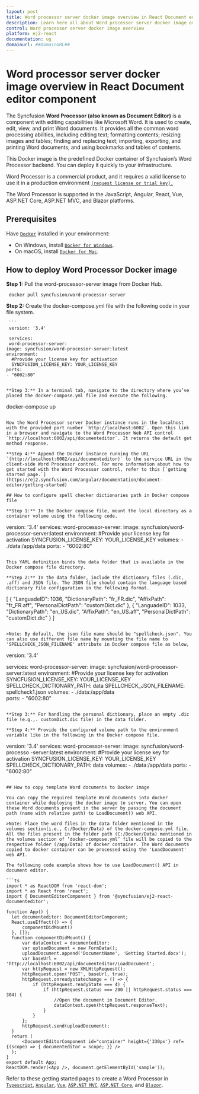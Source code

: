 ```yaml
---
layout: post
title: Word processor server docker image overview in React Document editor component | Syncfusion
description: Learn here all about Word processor server docker image overview in Syncfusion React Document editor component of Syncfusion Essential JS 2 and more.
control: Word processor server docker image overview 
platform: ej2-react
documentation: ug
domainurl: ##DomainURL##
---
```

# Word processor server docker image overview in React Document editor component

The Syncfusion **Word Processor (also known as Document Editor)** is a component with editing capabilities like Microsoft Word. It is used to create, edit, view, and print Word documents. It provides all the common word processing abilities, including editing text; formatting contents; resizing images and tables; finding and replacing text; importing, exporting, and printing Word documents; and using bookmarks and tables of contents.

This Docker image is the predefined Docker container of Syncfusion’s Word Processor backend. You can deploy it quickly to your infrastructure.

Word Processor is a commercial product, and it requires a valid license to use it in a production environment [`(request license or trial key).`](https://help.syncfusion.com/common/essential-studio/licensing/licensing-faq/where-can-i-get-a-license-key)

The Word Processor is supported in the JavaScript, Angular, React, Vue, ASP.NET Core, ASP.NET MVC, and Blazor platforms.

## Prerequisites

Have [`Docker`](https://www.docker.com/products/container-runtime#/download) installed in your environment:

* On Windows, install [`Docker for Windows`](https://hub.docker.com/editions/community/docker-ce-desktop-windows).
* On macOS, install [`Docker for Mac`](https://hub.docker.com/editions/community/docker-ce-desktop-windows).

## How to deploy Word Processor Docker image

**Step 1:** Pull the word-processor-server image from Docker Hub.

   ```
    docker pull syncfusion/word-processor-server
   ```

**Step 2:** Create the docker-compose.yml file with the following code in your file system.

     ```
     version: '3.4'

     services:
     word-processor-server:
    image: syncfusion/word-processor-server:latest
    environment:
      #Provide your license key for activation
      SYNCFUSION_LICENSE_KEY: YOUR_LICENSE_KEY
    ports:
    - "6002:80"
  ```

**Step 3:** In a terminal tab, navigate to the directory where you’ve placed the docker-compose.yml file and execute the following.

   ```
   docker-compose up
   ```

   Now the Word Processor server Docker instance runs in the localhost with the provided port number `http://localhost:6002`. Open this link in a browser and navigate to the Word Processor Web API control `http://localhost:6002/api/documenteditor`. It returns the default get method response.

**Step 4:** Append the Docker instance running the URL `(http://localhost:6002/api/documenteditor)` to the service URL in the client-side Word Processor control. For more information about how to get started with the Word Processor control, refer to this [`getting started page.`](https://ej2.syncfusion.com/angular/documentation/document-editor/getting-started)

## How to configure spell checker dictionaries path in Docker compose file

**Step 1:** In the Docker compose file, mount the local directory as a container volume using the following code.

   ```
  version: '3.4'
   services:
 word-processor-server:
    image: syncfusion/word-processor-server:latest
    environment:
      #Provide your license key for activation
      SYNCFUSION_LICENSE_KEY: YOUR_LICENSE_KEY
   volumes:
      -  ./data:/app/data
    ports:
    - "6002:80"
  ```

  This YAML definition binds the data folder that is available in the Docker compose file directory.  

**Step 2:** In the data folder, include the dictionary files (.dic, .aff) and JSON file. The JSON file should contain the language based dictionary file configuration in the following format.

   ```
   [
      {
        "LanguadeID": 1036,
        "DictionaryPath": "fr_FR.dic",
        "AffixPath": "fr_FR.aff",
        "PersonalDictPath": "customDict.dic"
      },
      {
        "LanguadeID": 1033,
        "DictionaryPath": "en_US.dic",
        "AffixPath": "en_US.aff",
        "PersonalDictPath": "customDict.dic"
      }
    ]
  ```

>Note: By default, the json file name should be "spellcheck.json". You can also use different file name by mounting the file name to 'SPELLCHECK_JSON_FILENAME' attribute in Docker compose file as below,

   ```
  version: '3.4'

services:
 word-processor-server:
    image: syncfusion/word-processor-server:latest
    environment:
      #Provide your license key for activation
      SYNCFUSION_LICENSE_KEY: YOUR_LICENSE_KEY
      SPELLCHECK_DICTIONARY_PATH: data
      SPELLCHECK_JSON_FILENAME: spellcheck1.json
    volumes:
      -  ./data:/app/data  
    ports:
    - "6002:80"
  ```

**Step 3:** For handling the personal dictionary, place an empty .dic file (e.g.,. customDict.dic file) in the data folder.

**Step 4:** Provide the configured volume path to the environment variable like in the following in the Docker compose file.

   ```
  version: '3.4'
  services:
 word-processor-server:
    image: syncfusion/word-processo -server:latest
    environment:
      #Provide your license key for activation
      SYNCFUSION_LICENSE_KEY: YOUR_LICENSE_KEY
      SPELLCHECK_DICTIONARY_PATH: data
   volumes:
      -  ./data:/app/data
    ports:
    - "6002:80"
  ```

## How to copy template Word documents to Docker image

You can copy the required template Word documents into docker container while deploying the docker image to server. You can open these Word documents present in the server by passing the document path (name with relative path) to LoadDocument() web API.

>Note: Place the word files in the data folder mentioned in the volumes section(i.e., C:/Docker/Data) of the docker-compose.yml file. All the files present in the folder path (C:/Docker/Data) mentioned in the volumes section of ‘docker-compose.yml’ file will be copied to the respective folder (/app/Data) of docker container. The Word documents copied to docker container can be processed using the 'LoadDocument' web API.

The following code example shows how to use LoadDocument() API in document editor.

```ts
import * as ReactDOM from 'react-dom';
import * as React from 'react';
import { DocumentEditorComponent } from '@syncfusion/ej2-react-documenteditor';

function App() {
    let documenteditor: DocumentEditorComponent;
    React.useEffect(() => {
        componentDidMount()
    }, []);
    function componentDidMount() {
        var dataContext = documenteditor;
        var uploadDocument = new FormData();
        uploadDocument.append('DocumentName', 'Getting Started.docx');
        var baseUrl = 'http://localhost:6002/api/documenteditor/LoadDocument';
        var httpRequest = new XMLHttpRequest();
        httpRequest.open('POST', baseUrl, true);
        httpRequest.onreadystatechange = () => {
            if (httpRequest.readyState === 4) {
                if (httpRequest.status === 200 || httpRequest.status === 304) {
                    //Open the document in Document Editor.
                    dataContext.open(httpRequest.responseText);
                }
            }
        };
        httpRequest.send(uploadDocument);
    }
    return (
        <DocumentEditorComponent id="container" height={'330px'} ref={(scope) => { documenteditor = scope; }} />
    );
}
export default App;
ReactDOM.render(<App />, document.getElementById('sample'));

```

Refer to these getting started pages to create a Word Processor in [`Typescript`](https://ej2.syncfusion.com/documentation/document-editor/getting-started/), [`Angular`](https://ej2.syncfusion.com/angular/documentation/document-editor/getting-started/), [`Vue`](https://ej2.syncfusion.com/vue/documentation/document-editor/getting-started/), [`ASP.NET MVC`](https://ej2.syncfusion.com/aspnetmvc/documentation/document-editor/getting-started/), [`ASP.NET Core`](https://ej2.syncfusion.com/aspnetcore/documentation/document-editor/getting-started-core/), and [`Blazor`](https://blazor.syncfusion.com/documentation/document-editor/getting-started/server-side-application/).